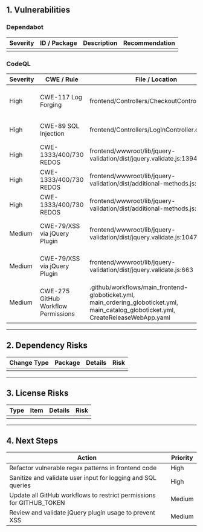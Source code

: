 ## 1. Vulnerabilities

### Dependabot
| Severity | ID / Package | Description | Recommendation |
|----------|--------------|-------------|----------------|
|          |              |             |                |

### CodeQL
| Severity | CWE / Rule | File / Location | Description | Recommendation |
|----------|------------|-----------------|-------------|----------------|
| High     | CWE-117 Log Forging         | frontend/Controllers/CheckoutController.cs:51 | Log entry built from user input (can allow log forgeries) | Sanitize or encode user input before logging |
| High     | CWE-89 SQL Injection        | frontend/Controllers/LogInController.cs:17 | SQL query built from user-controlled sources | Use parameterized/prepared statements |
| High     | CWE-1333/400/730 REDOS      | frontend/wwwroot/lib/jquery-validation/dist/jquery.validate.js:1394 | Inefficient RegExp vulnerable to ReDoS | Refactor to use safer, bounded regex |
| High     | CWE-1333/400/730 REDOS      | frontend/wwwroot/lib/jquery-validation/dist/additional-methods.js:1092 | ReDoS risk in ftp URL validation | Refactor regex to avoid exponential backtracking |
| High     | CWE-1333/400/730 REDOS      | frontend/wwwroot/lib/jquery-validation/dist/additional-methods.js:1092 | ReDoS for `ftp://` patterns | Refactor regex to avoid exponential backtracking |
| Medium   | CWE-79/XSS via jQuery Plugin| frontend/wwwroot/lib/jquery-validation/dist/jquery.validate.js:1047 | Potential XSS in $.fn.validate/$fn.rules | Validate all plugin options. Avoid trusting user input in HTML construction |
| Medium   | CWE-79/XSS via jQuery Plugin| frontend/wwwroot/lib/jquery-validation/dist/jquery.validate.js:663  | Potential XSS in $.fn.validate/$fn.rules | Validate all plugin options. Avoid trusting user input in HTML construction |
| Medium   | CWE-275 GitHub Workflow Permissions | .github/workflows/main_frontend-globoticket.yml, main_ordering_globoticket.yml, main_catalog_globoticket.yml, CreateReleaseWebApp.yaml | Workflow does not restrict GITHUB_TOKEN permissions | Add explicit permissions blocks in workflows |

---

## 2. Dependency Risks

| Change Type | Package | Details | Risk |
|-------------|---------|---------|------|
|             |         |         |      |

---

## 3. License Risks

| Type | Item | Details | Risk |
|------|------|---------|------|
|      |      |         |      |

---

## 4. Next Steps

| Action | Priority |
|--------|----------|
| Refactor vulnerable regex patterns in frontend code | High |
| Sanitize and validate user input for logging and SQL queries | High |
| Update all GitHub workflows to restrict permissions for GITHUB_TOKEN | Medium |
| Review and validate jQuery plugin usage to prevent XSS | Medium |
